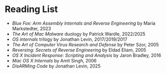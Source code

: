 # Reading List

- *Blue Fox: Arm Assembly Internals and Reverse Engineering* by Maria Markstedter, 2023
- *The Art of Mac Malware* duology by Patrick Wardle, 2022/2025
- *OS internals* trilogy by Jonathan Levin, 2017/2019/2017
- *The Art of Computer Virus Research and Defense* by Peter Szor, 2005
- *Reversing: Secrets of Reverse Engineering* by Eldad Eliam, 2005
- *OS X Incident Response: Scripting and Analysis* by Jaron Bradley, 2016
- *Mac OS X Internals* by Amit Singh, 2006
- *DisARMing Code* by Jonathan Levin, 2025